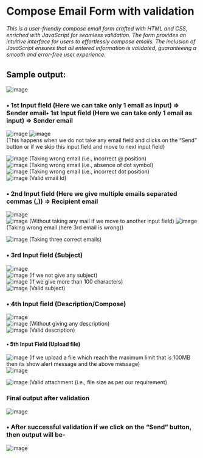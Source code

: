 # Compose Email Form with validation<br>
###### This is a user-friendly compose email form crafted with HTML and CSS, enriched with JavaScript for seamless validation. The form provides an intuitive interface for users to effortlessly compose emails. The inclusion of JavaScript ensures that all entered information is validated, guaranteeing a smooth and error-free user experience.  

## Sample output:
![image](https://github.com/Dibya1771/Compose-Email-Form-validation/assets/108383867/16d2b31a-acae-4deb-818d-c967559f5e52)  
### •	1st Input field (Here we can take only 1 email as input) => Sender email•	1st Input field (Here we can take only 1 email as input) => Sender email  
![image](https://github.com/Dibya1771/Compose-Email-Form-validation/assets/108383867/ee1422c7-5ed9-40bd-ae58-ce281871ce58) ![image](https://github.com/Dibya1771/Compose-Email-Form-validation/assets/108383867/faf31036-9c2e-4feb-90d1-f95a68c6b292)  
(This happens when we do not take any email field and clicks on the “Send” button or if we skip this input field and move to next input field)  

![image](https://github.com/Dibya1771/Compose-Email-Form-validation/assets/108383867/873fad5c-2787-4a0a-afc7-8b5b895522df)  (Taking wrong email (i.e., incorrect @ position)  
![image](https://github.com/Dibya1771/Compose-Email-Form-validation/assets/108383867/9305fe4e-2218-4808-a2aa-bc6ac62ccd2c)  (Taking wrong email (i.e., absence of dot symbol)  
![image](https://github.com/Dibya1771/Compose-Email-Form-validation/assets/108383867/aa0d9760-1ac9-4289-bdff-1598fdac0c2e)  (Taking wrong email (i.e., incorrect dot position)  
![image](https://github.com/Dibya1771/Compose-Email-Form-validation/assets/108383867/566a6997-3e0c-4b99-a8b6-3fff7aabaef3)  (Valid email Id)  
### •	2nd Input field (Here we give multiple emails separated commas (,)) => Recipient email  
![image](https://github.com/Dibya1771/Compose-Email-Form-validation/assets/108383867/c67530e3-c212-42fd-aff3-e8c2259e9a3d)  
![image](https://github.com/Dibya1771/Compose-Email-Form-validation/assets/108383867/81ef3950-4d04-44c6-a22e-835a6c63ded9)  (Without taking any mail if we move to another input field)
![image](https://github.com/Dibya1771/Compose-Email-Form-validation/assets/108383867/41b386ab-4914-4d70-899e-891366df6bb8)  (Taking wrong email (here 3rd email is wrong)) 

![image](https://github.com/Dibya1771/Compose-Email-Form-validation/assets/108383867/f2c300ff-f805-4a7a-9aa7-6edb80407715)   (Taking three correct emails)  

### •	3rd Input field (Subject)  
![image](https://github.com/Dibya1771/Compose-Email-Form-validation/assets/108383867/09a5f27d-1156-4218-96fd-6bb213bc069d)  
![image](https://github.com/Dibya1771/Compose-Email-Form-validation/assets/108383867/c49cbb73-6bf1-47c2-a242-9b987db161bf)  (If we not give any subject)  
![image](https://github.com/Dibya1771/Compose-Email-Form-validation/assets/108383867/817dede8-3abd-44d2-a8f5-bfda79bfe5c9)  (If we give more than 100 characters)  
![image](https://github.com/Dibya1771/Compose-Email-Form-validation/assets/108383867/bb06eabf-c159-49af-bd4f-9364ac7151e2)  (Valid subject)  


### •	4th Input field (Description/Compose)  
![image](https://github.com/Dibya1771/Compose-Email-Form-validation/assets/108383867/454567d7-b0e4-4c01-a14f-ffc951a478b6)   
![image](https://github.com/Dibya1771/Compose-Email-Form-validation/assets/108383867/531e4f6b-9285-4ca0-80ab-15ffe9acc316) (Without giving any description)  
![image](https://github.com/Dibya1771/Compose-Email-Form-validation/assets/108383867/b306076d-532a-40bc-bc88-d39854ca30a7)   (Valid description)  
#### •	5th Input Field (Upload file)   
![image](https://github.com/Dibya1771/Compose-Email-Form-validation/assets/108383867/3f765e13-bb4e-4721-8d03-4188514311c0)   (If we upload a file which reach the maximum limit that is 100MB then its show alert message and the above message)  
![image](https://github.com/Dibya1771/Compose-Email-Form-validation/assets/108383867/c98aee5a-08a0-4205-ac9b-fbca9d5b0b70)  


![image](https://github.com/Dibya1771/Compose-Email-Form-validation/assets/108383867/d78d3715-23e9-4e2a-818f-0898318c5323) (Valid attachment (i.e., file size as per our requirement)  

### Final output after validation  
![image](https://github.com/Dibya1771/Compose-Email-Form-validation/assets/108383867/812c768a-b65c-4f95-bc3c-755525020d41)  
### •	After successful validation if we click on the “Send” button, then output will be- 
![image](https://github.com/Dibya1771/Compose-Email-Form-validation/assets/108383867/3383b221-4018-4893-a38b-d92780104118)








